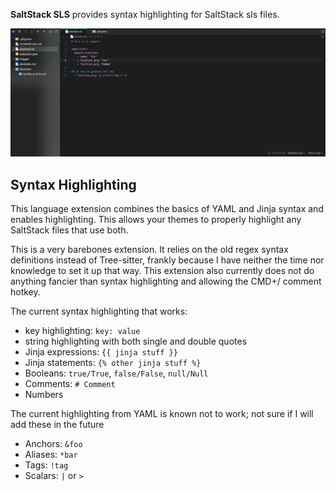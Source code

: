 **SaltStack SLS** provides syntax highlighting for SaltStack sls files.

![Syntax Highlighting Example](/Images/extension/example.png)

## Syntax Highlighting
This language extension combines the basics of YAML and Jinja syntax and enables highlighting. This allows your themes to properly highlight any SaltStack files that use both.

This is a very barebones extension. It relies on the old regex syntax definitions instead of Tree-sitter, frankly because I have neither the time nor knowledge to set it up that way. This extension also currently does not do anything fancier than syntax highlighting and allowing the CMD+/ comment hotkey. 

The current syntax highlighting that works:
- key highlighting: `key: value`
- string highlighting with both single and double quotes
- Jinja expressions: `{{ jinja stuff }}`
- Jinja statements: `{% other jinja stuff %}`
- Booleans: `true/True`, `false/False`, `null/Null`
- Comments: `# Comment`
- Numbers

The current highlighting from YAML is known not to work; not sure if I will add these in the future
- Anchors: `&foo`
- Aliases: `*bar`
- Tags: `!tag`
- Scalars: `|` or `>`